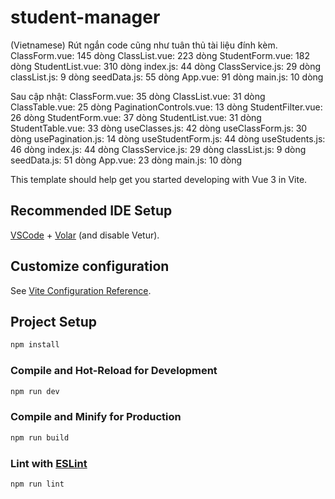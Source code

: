 # student-manager
(Vietnamese) Rút ngắn code cũng như tuân thủ tài liệu đính kèm.
ClassForm.vue: 145 dòng
ClassList.vue: 223 dòng
StudentForm.vue: 182 dòng
StudentList.vue: 310 dòng
index.js: 44 dòng
ClassService.js: 29 dòng
classList.js: 9 dòng
seedData.js: 55 dòng
App.vue: 91 dòng
main.js: 10 dòng

Sau cập nhật:
ClassForm.vue: 35 dòng
ClassList.vue: 31 dòng
ClassTable.vue: 25 dòng
PaginationControls.vue: 13 dòng
StudentFilter.vue: 26 dòng
StudentForm.vue: 37 dòng
StudentList.vue: 31 dòng
StudentTable.vue: 33 dòng
useClasses.js: 42 dòng
useClassForm.js: 30 dòng
usePagination.js: 14 dòng
useStudentForm.js: 44 dòng
useStudents.js: 46 dòng
index.js: 44 dòng
ClassService.js: 29 dòng
classList.js: 9 dòng
seedData.js: 51 dòng
App.vue: 23 dòng
main.js: 10 dòng

This template should help get you started developing with Vue 3 in Vite.

## Recommended IDE Setup

[VSCode](https://code.visualstudio.com/) + [Volar](https://marketplace.visualstudio.com/items?itemName=Vue.volar) (and disable Vetur).

## Customize configuration

See [Vite Configuration Reference](https://vite.dev/config/).

## Project Setup

```sh
npm install
```

### Compile and Hot-Reload for Development

```sh
npm run dev
```

### Compile and Minify for Production

```sh
npm run build
```

### Lint with [ESLint](https://eslint.org/)

```sh
npm run lint
```
